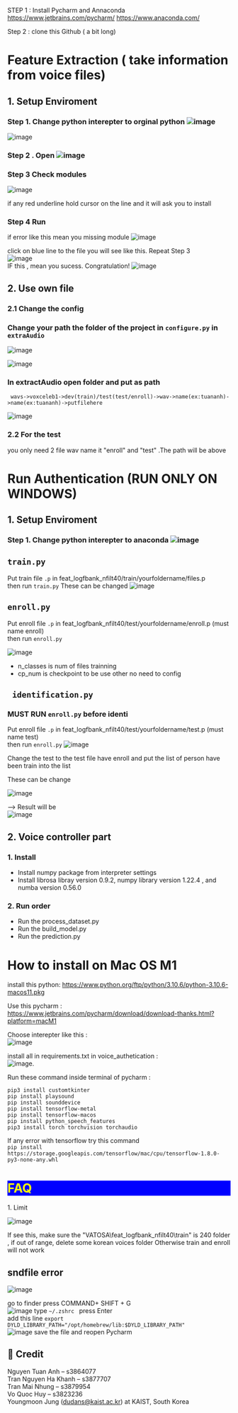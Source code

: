STEP 1 : Install Pycharm and Annaconda
https://www.jetbrains.com/pycharm/
https://www.anaconda.com/

Step 2 : clone this Github  ( a bit long)

# Feature Extraction ( take information from voice files)
## 1. Setup Enviroment
### Step 1. Change python interepter to orginal python ![image](https://user-images.githubusercontent.com/67695658/181903398-3be9f989-7372-4f69-a445-0185dec59a91.png)  

![image](https://user-images.githubusercontent.com/67695658/181903369-b7e9308e-cc7c-49de-a03d-4ea142c3547f.png)


### Step 2 . Open ![image](https://user-images.githubusercontent.com/67695658/181903426-5d62d42f-b062-4e5a-afae-1f1e1306d425.png)  
### Step 3 Check modules 

![image](https://user-images.githubusercontent.com/67695658/181903442-9d0a3308-3610-4f7b-9668-c336021956a8.png)

if any red underline hold cursor on the line and it will ask you to install
### Step 4 Run
if error like this  mean you missing module 
![image](https://user-images.githubusercontent.com/67695658/181903528-19af98a6-8645-45d4-86c5-67ee61309d9b.png)

click on blue line to the file you will see like this. Repeat Step 3  
![image](https://user-images.githubusercontent.com/67695658/181903553-a2a092f5-0f1c-4797-a3c6-54841026755d.png)  
IF this , mean you sucess. Congratulation!
![image](https://user-images.githubusercontent.com/67695658/181903627-5d1c94ec-342c-4aa4-9035-0543d4ec7b3a.png)  

## 2. Use own file
### 2.1 Change the config
### Change your path the folder of the project in ```configure.py``` in ```extraAudio```  
![image](https://user-images.githubusercontent.com/67695658/181903873-ccec5ec2-608d-4ff3-a544-d0f62fbbb854.png)

![image](https://user-images.githubusercontent.com/67695658/181903054-fca80df5-c363-475d-b25a-c21ea63a0bdc.png)

 ### In extractAudio open folder and put as path 
``` wavs->voxceleb1->dev(train)/test(test/enroll)->wav->name(ex:tuananh)->name(ex:tuananh)->putfilehere```  
 
 ![image](https://user-images.githubusercontent.com/67695658/181903762-0ad7ba73-3759-4bff-9545-6ca2358c20d6.png)

### 2.2 For the test
  you only need 2 file wav name it "enroll" and "test" .The path will be above

# Run Authentication (RUN ONLY ON WINDOWS)

## 1. Setup Enviroment
### Step 1. Change python interepter to anaconda ![image](https://user-images.githubusercontent.com/67695658/181905230-e7516a70-7be9-4f7b-9427-3e7714667516.png)   
## ```train.py```

Put train file ```.p``` in feat_logfbank_nfilt40/train/yourfoldername/files.p  
then run  ```train.py```
These can be changed
![image](https://user-images.githubusercontent.com/67695658/181888344-4d58e8a1-4a87-4624-b102-aedf236b3c35.png)




## ```enroll.py```

Put enroll file ```.p``` in feat_logfbank_nfilt40/test/yourfoldername/enroll.p (must name enroll)  
then run  ```enroll.py```

![image](https://user-images.githubusercontent.com/67695658/181884579-4573ba22-d9af-4ea4-b66b-fd49528c0e0f.png)
- n_classes is num of files trainning
- cp_num is checkpoint to be use
other no need to config


## ``` identification.py```

### MUST RUN ```enroll.py``` before identi
Put enroll file ```.p``` in feat_logfbank_nfilt40/test/yourfoldername/test.p (must name test)  
then run  ```enroll.py```
![image](https://user-images.githubusercontent.com/67695658/181879091-d2c2b6c2-7829-45b1-9343-8f1fb6100c8a.png)  

Change the test to the test file have enroll and put the list of person have been train into the list

These can be change

![image](https://user-images.githubusercontent.com/67695658/181885297-2cb1b864-9955-4995-9675-132aff2db85c.png)

--> Result will be   
![image](https://user-images.githubusercontent.com/67695658/181885813-f5162ee6-8463-4cde-9ab7-8f2bc1db282c.png)


## 2. Voice controller part 

### 1. Install 
  - Install numpy package from interpreter settings 
  - Install librosa libray version 0.9.2, numpy library version 1.22.4 , and numba version 0.56.0

### 2. Run order
  - Run the process_dataset.py
  - Run the build_model.py
  - Run the prediction.py




# How to install on Mac OS M1

install this python: https://www.python.org/ftp/python/3.10.6/python-3.10.6-macos11.pkg  

Use this pycharm : https://www.jetbrains.com/pycharm/download/download-thanks.html?platform=macM1   

Choose interepter like this :    
![image](https://user-images.githubusercontent.com/67695658/188409083-d163986b-ffd2-4607-be14-7b89709df576.png)


install all in requirements.txt in voice_authetication :  
![image](https://user-images.githubusercontent.com/67695658/188408656-ed4c41b8-8364-43b6-a2c8-6107d97165e8.png). 

Run these command inside terminal of pycharm :  

```
pip3 install customtkinter
pip install playsound
pip install sounddevice
pip install tensorflow-metal
pip install tensorflow-macos
pip install python_speech_features
pip3 install torch torchvision torchaudio
```
If any error with tensorflow try this command   
```pip install https://storage.googleapis.com/tensorflow/mac/cpu/tensorflow-1.8.0-py3-none-any.whl```   
<h1 style="color:yellow; background-color:blue;">FAQ</h1>
1. Limit

![image](https://user-images.githubusercontent.com/67695658/184615459-2e788a13-2fbf-42f9-847b-360ac395f041.png)

If see this, make sure the "VATOSA\feat_logfbank_nfilt40\train" is 240 folder , if out of range, delete some korean voices folder
Otherwise train and enroll will not work
## sndfile error
![image](https://user-images.githubusercontent.com/67695658/188459892-b34a63e7-da7c-4480-af35-1539cce7bea1.png)

go to finder press COMMAND+ SHIFT + G   
![image](https://user-images.githubusercontent.com/67695658/188459643-516c91b5-8620-4e69-9119-bf7ac6fc8c6b.png)
type ```~/.zshrc ``` press Enter   
add this line ```export DYLD_LIBRARY_PATH="/opt/homebrew/lib:$DYLD_LIBRARY_PATH"```   
![image](https://user-images.githubusercontent.com/67695658/188459449-fc053325-eddf-4c5c-b8d1-9f7bd746c512.png)
save the file and reopen Pycharm


## 👑 Credit
Nguyen Tuan Anh – s3864077  
Tran Nguyen Ha Khanh – s3877707   
Tran Mai Nhung – s3879954   
Vo Quoc Huy – s3823236   
Youngmoon Jung (dudans@kaist.ac.kr) at KAIST, South Korea
